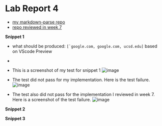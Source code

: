 # Lab Report 4
- [my markdown-parse repo](https://github.com/aejiang/markdown-parser)
- [repo reviewed in week 7](https://github.com/Miyuki-L/markdown-parser)

**Snippet 1**
- what should be produced: ``[`google.com, google.com, ucsd.edu]`` based on VScode Preview
- 
- This is a screenshot of my test for snippet 1
![image](https://user-images.githubusercontent.com/103210217/169721027-a6d46eb3-5954-4b1d-9993-adc912334236.png)



- The test did not pass for my implementation. Here is the test failure.
![image](https://user-images.githubusercontent.com/103210217/169720927-ab245a97-97f1-40c5-9602-01d7fd1137fd.png)


- The test also did not pass for the implementation I reviewed in week 7. Here is a screenshot of the test failure.
![image](https://user-images.githubusercontent.com/103210217/169721116-0801b338-3f76-444b-95e2-5524414a3c76.png)



**Snippet 2**


**Snippet 3**

